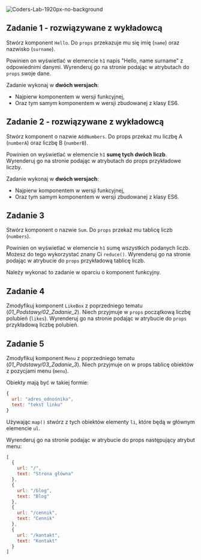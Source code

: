 ![Coders-Lab-1920px-no-background](https://user-images.githubusercontent.com/30623667/104709394-2cabee80-571f-11eb-9518-ea6a794e558e.png)


## Zadanie 1 - rozwiązywane z wykładowcą

Stwórz komponent `Hello`. Do `props` przekazuje mu się imię (`name`) oraz nazwisko (`surname`).

Powinien on wyświetlać w elemencie `h1` napis "Hello, name surname" z odpowiednimi danymi. Wyrenderuj go na stronie podając w atrybutach do `props` swoje dane.

Zadanie wykonaj w **dwóch wersjach**:
- Najpierw komponentem w wersji funkcyjnej,
- Oraz tym samym komponentem w wersji zbudowanej z klasy ES6.



## Zadanie 2 - rozwiązywane z wykładowcą

Stwórz komponent o nazwie `AddNumbers`. Do props przekaż mu liczbę A (`numberA`) oraz liczbę B (`numberB`).

Powinien on wyświetlać w elemencie `h1` **sumę tych dwóch liczb**. Wyrenderuj go na stronie podając w atrybutach do props przykładowe liczby.

Zadanie wykonaj w **dwóch wersjach**:

- Najpierw komponentem w wersji funkcyjnej,
- Oraz tym samym komponentem w wersji zbudowanej z klasy ES6.



## Zadanie 3

Stwórz komponent o nazwie `Sum`. Do `props` przekaż mu tablicę liczb (`numbers`).

Powinien on wyświetlać w elemencie `h1` sumę wszystkich podanych liczb. Możesz do tego wykorzystać znany Ci `reduce()`. Wyrenderuj go na stronie podając w atrybucie do `props` przykładową tablicę liczb.

Należy wykonać to zadanie w oparciu o komponent funkcyjny.



## Zadanie 4

Zmodyfikuj komponent `LikeBox` z poprzedniego tematu (*01_Podstawy/02_Zadanie_2*). Niech przyjmuje w `props` początkową liczbę polubień (`likes`). Wyrenderuj go na stronie podając w atrybucie do `props` przykładową liczbę polubień.



## Zadanie 5

Zmodyfikuj komponent `Menu` z poprzedniego tematu (*01_Podstawy/03_Zadanie_3*). Niech przyjmuje on w props tablicę obiektów z pozycjami menu (`menu`).

Obiekty mają być w takiej formie:
```js
{
  url: "adres_odnośnika",
  text: "tekst linku"
}
```

Używając `map()` stwórz z tych obiektów elementy `li`, które będą w głównym elemencie `ul`.

Wyrenderuj go na stronie podając w atrybucie do props następujący atrybut menu:
```js
[
  {
    url: "/",
    text: "Strona główna"
  },
  {
    url: "/blog",
    text: "Blog"
  },
  {
    url: "/cennik",
    text: "Cennik"
  },
  {
    url: "/kontakt",
    text: "Kontakt"
  }
]
```
